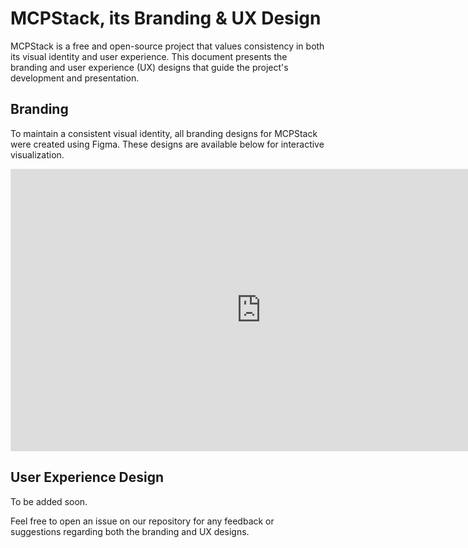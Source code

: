 # MCPStack, its Branding & UX Design

MCPStack is a free and open-source project that values consistency in both its visual identity and user experience. This document presents the branding and user experience (UX) designs that guide the project's development and presentation.

## Branding

To maintain a consistent visual identity, all branding designs for MCPStack were created using Figma. These designs are available below for interactive visualization.

<div>
<iframe style="border: 1px solid rgba(0, 0, 0, 0.1);" width="800" height="450" src="https://embed.figma.com/design/cJN85ls2G60j8kHeNkEQyx/MCPStack?node-id=0-1&embed-host=share" allowfullscreen></iframe>
</div>

## User Experience Design

To be added soon.

Feel free to open an issue on our repository for any feedback or suggestions regarding both the branding and UX designs.

